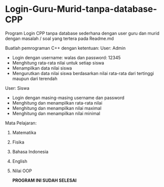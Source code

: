 # Login-Guru-Murid-tanpa-database-CPP
Program Login CPP tanpa database sederhana dengan user guru dan murid dengan masalah / soal yang tertera pada Readme.md

Buatlah pemrograman C++ dengan ketentuan:
User: Admin
- Login dengan username: walas dan password: 12345
- Menghitung rata-rata nilai untuk setiap siswa
- Menampilkan data nilai siswa
- Mengurutkan data nilai siswa berdasarkan nilai rata-rata dari tertinggi maupun dari terendah

User: Siswa
- Login dengan masing-masing username dan password
- Menghitung dan menampilkan rata-rata nilai
- Menghitung dan menampilkan nilai maximal 
- Menghitung dan menampilkan nilai minimal

Mata Pelajaran:
1. Matematika 
2. Fisika
3. Bahasa Indonesia
4. English
5. Nilai OOP

   <b>PROGRAM INI SUDAH SELESAI</b>
